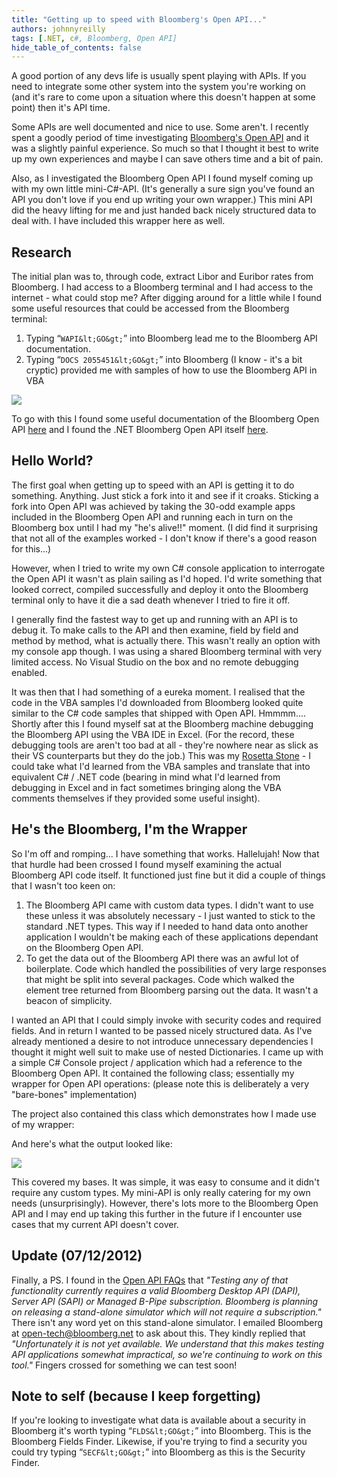 ```yaml
---
title: "Getting up to speed with Bloomberg's Open API..."
authors: johnnyreilly
tags: [.NET, c#, Bloomberg, Open API]
hide_table_of_contents: false
---
```

A good portion of any devs life is usually spent playing with APIs. If you need to integrate some other system into the system you're working on (and it's rare to come upon a situation where this doesn't happen at some point) then it's API time.

 Some APIs are well documented and nice to use. Some aren't. I recently spent a goodly period of time investigating [Bloomberg's Open API](http://www.openbloomberg.com/open-api/) and it was a slightly painful experience. So much so that I thought it best to write up my own experiences and maybe I can save others time and a bit of pain.

Also, as I investigated the Bloomberg Open API I found myself coming up with my own little mini-C#-API. (It's generally a sure sign you've found an API you don't love if you end up writing your own wrapper.) This mini API did the heavy lifting for me and just handed back nicely structured data to deal with. I have included this wrapper here as well.

## Research

The initial plan was to, through code, extract Libor and Euribor rates from Bloomberg. I had access to a Bloomberg terminal and I had access to the internet - what could stop me? After digging around for a little while I found some useful resources that could be accessed from the Bloomberg terminal:

1. Typing “`WAPI&lt;GO&gt;`” into Bloomberg lead me to the Bloomberg API documentation.
2. Typing “`DOCS 2055451&lt;GO&gt;`” into Bloomberg (I know - it's a bit cryptic) provided me with samples of how to use the Bloomberg API in VBA



![](https://4.bp.blogspot.com/-mZxP0-jXRIo/UKJ8y8Gs5AI/AAAAAAAAAW0/qNyIN9hGBiQ/s400/bloombergwapidocumentation.gif)

To go with this I found some useful documentation of the Bloomberg Open API [here](http://www.openbloomberg.com/files/2012/10/blpapi-developers-guide.pdf) and I found the .NET Bloomberg Open API itself [here](http://www.openbloomberg.com/open-api/).

## Hello World?

The first goal when getting up to speed with an API is getting it to do something. Anything. Just stick a fork into it and see if it croaks. Sticking a fork into Open API was achieved by taking the 30-odd example apps included in the Bloomberg Open API and running each in turn on the Bloomberg box until I had my "he's alive!!" moment. (I did find it surprising that not all of the examples worked - I don't know if there's a good reason for this...)

However, when I tried to write my own C# console application to interrogate the Open API it wasn't as plain sailing as I'd hoped. I'd write something that looked correct, compiled successfully and deploy it onto the Bloomberg terminal only to have it die a sad death whenever I tried to fire it off.

I generally find the fastest way to get up and running with an API is to debug it. To make calls to the API and then examine, field by field and method by method, what is actually there. This wasn't really an option with my console app though. I was using a shared Bloomberg terminal with very limited access. No Visual Studio on the box and no remote debugging enabled.

It was then that I had something of a eureka moment. I realised that the code in the VBA samples I'd downloaded from Bloomberg looked quite similar to the C# code samples that shipped with Open API. Hmmmm.... Shortly after this I found myself sat at the Bloomberg machine debugging the Bloomberg API using the VBA IDE in Excel. (For the record, these debugging tools are aren't too bad at all - they're nowhere near as slick as their VS counterparts but they do the job.) This was my [Rosetta Stone](http://en.wikipedia.org/wiki/Rosetta_Stone) \- I could take what I'd learned from the VBA samples and translate that into equivalent C# / .NET code (bearing in mind what I'd learned from debugging in Excel and in fact sometimes bringing along the VBA comments themselves if they provided some useful insight).

## He's the Bloomberg, I'm the Wrapper

So I'm off and romping... I have something that works. Hallelujah! Now that that hurdle had been crossed I found myself examining the actual Bloomberg API code itself. It functioned just fine but it did a couple of things that I wasn't too keen on:

1. The Bloomberg API came with custom data types. I didn't want to use these unless it was absolutely necessary - I just wanted to stick to the standard .NET types. This way if I needed to hand data onto another application I wouldn't be making each of these applications dependant on the Bloomberg Open API.
2. To get the data out of the Bloomberg API there was an awful lot of boilerplate. Code which handled the possibilities of very large responses that might be split into several packages. Code which walked the element tree returned from Bloomberg parsing out the data. It wasn't a beacon of simplicity.



I wanted an API that I could simply invoke with security codes and required fields. And in return I wanted to be passed nicely structured data. As I've already mentioned a desire to not introduce unnecessary dependencies I thought it might well suit to make use of nested Dictionaries. I came up with a simple C# Console project / application which had a reference to the Bloomberg Open API. It contained the following class; essentially my wrapper for Open API operations: (please note this is deliberately a very "bare-bones" implementation)

<script src="https://gist.github.com/4065815.js?file=BloombergApi.cs"></script>

The project also contained this class which demonstrates how I made use of my wrapper:

<script src="https://gist.github.com/4065815.js?file=NicerBloombergApiDemo.cs"></script>

And here's what the output looked like:

![](https://1.bp.blogspot.com/-1ghUYqbl0AE/UKJ_3vsuKqI/AAAAAAAAAXI/pPKR5dup48U/s400/Bloomberg.png)

This covered my bases. It was simple, it was easy to consume and it didn't require any custom types. My mini-API is only really catering for my own needs (unsurprisingly). However, there's lots more to the Bloomberg Open API and I may end up taking this further in the future if I encounter use cases that my current API doesn't cover.

## Update (07/12/2012)

Finally, a PS. I found in the [Open API FAQs](http://www.openbloomberg.com/faq/) that *"Testing any of that functionality currently requires a valid Bloomberg Desktop API (DAPI), Server API (SAPI) or Managed B-Pipe subscription. Bloomberg is planning on releasing a stand-alone simulator which will not require a subscription."* There isn't any word yet on this stand-alone simulator. I emailed Bloomberg at [open-tech@bloomberg.net](mailto:open-tech@bloomberg.net) to ask about this. They kindly replied that *"Unfortunately it is not yet available. We understand that this makes testing API applications somewhat impractical, so we're continuing to work on this tool."* Fingers crossed for something we can test soon!

## Note to self (because I keep forgetting)

If you're looking to investigate what data is available about a security in Bloomberg it's worth typing “`FLDS&lt;GO&gt;`” into Bloomberg. This is the Bloomberg Fields Finder. Likewise, if you're trying to find a security you could try typing “`SECF&lt;GO&gt;`” into Bloomberg as this is the Security Finder.


